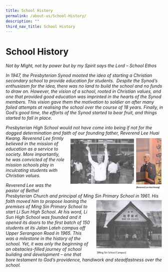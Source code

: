 ```yaml
---
title: School History
permalink: /about-us/School-History/
description: ""
third_nav_title: School History
---
```

# **School History**

_Not by Might, not by power but by my Spirit says the Lord – School Ethos_

_In 1947, the Presbyterian Synod mooted the idea of starting a Christian secondary school to provide education for students.  Despite the Synod’s enthusiasm for the idea, there was no land to build the school and no funds to draw on. However, the vision of a school, rooted in Christian values, and one that provided good education was imprinted in the hearts of the Synod members. This vision gave them the motivation to soldier on after many failed attempts at realising the school over the course of 18 years. Finally, in God’s good time, the efforts of the Synod started to bear fruit, and things started to fall in place._



_Presbyterian High School would not have come into being if not for the dogged determination and faith of our founding father, Reverend Lee Huai Kwang. <img src="/images/history-1.jpg" style="width:300px;height:180px;margin-left:15px;" align = "right"> Reverend Lee firmly believed in the mission of education as a service to society. More importantly, he was convicted of the role mission schools play in inculcating students with Christian values._




_Reverend Lee was the pastor of Bethel Presbyterian Church and principal of Ming Sin Primary School in 1961. <img src="/images/3a.png" style="width:220px;height:180px;margin-left:15px;" align = "right"> His faith moved him to propose loaning the premises of Ming Sin Primary School to start Li Sun High School.  At his word, Li Sun High School was founded and it opened its doors to the first batch of 150 students at its Jalan Lateh campus off Upper Serangoon Road in 1965. This was a milestone in the history of the school. Yet, it was only the beginning of an obstacles-filled journey of school building and development – one that bore testament to God’s providence, handiwork and steadfastness over the school._